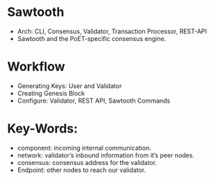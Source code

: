 # Sawtooth
* Arch: CLI, Consensus, Validator, Transaction Processor, REST-API
* Sawtooth and the PoET-specific consensus engine.
# Workflow
* Generating Keys: User and Validator
* Creating Genesis Block
* Configure: Validator, REST API, Sawtooth Commands

# Key-Words:
* component: incoming internal communication.
* network: validator’s inbound information from it’s peer nodes.
* consensus: consensus address for the validator.
* Endpoint: other nodes to reach our validator.